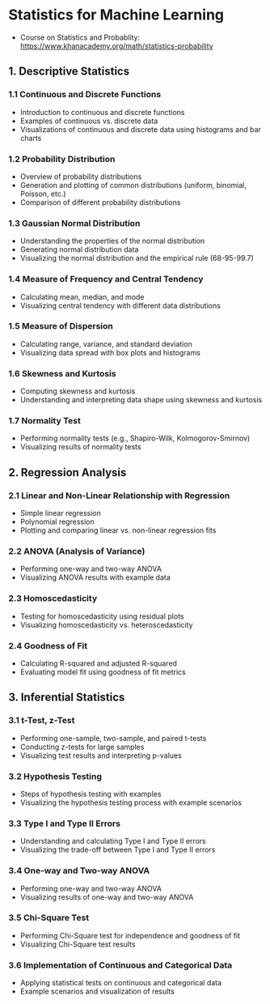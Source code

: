 # Statistics for Machine Learning
- Course on Statistics and Probablity:
    https://www.khanacademy.org/math/statistics-probability
## 1. Descriptive Statistics

### 1.1 Continuous and Discrete Functions

- Introduction to continuous and discrete functions
- Examples of continuous vs. discrete data
- Visualizations of continuous and discrete data using histograms and bar charts

### 1.2 Probability Distribution

- Overview of probability distributions
- Generation and plotting of common distributions (uniform, binomial, Poisson, etc.)
- Comparison of different probability distributions

### 1.3 Gaussian Normal Distribution

- Understanding the properties of the normal distribution
- Generating normal distribution data
- Visualizing the normal distribution and the empirical rule (68-95-99.7)

### 1.4 Measure of Frequency and Central Tendency

- Calculating mean, median, and mode
- Visualizing central tendency with different data distributions

### 1.5 Measure of Dispersion

- Calculating range, variance, and standard deviation
- Visualizing data spread with box plots and histograms

### 1.6 Skewness and Kurtosis

- Computing skewness and kurtosis
- Understanding and interpreting data shape using skewness and kurtosis

### 1.7 Normality Test

- Performing normality tests (e.g., Shapiro-Wilk, Kolmogorov-Smirnov)
- Visualizing results of normality tests

## 2. Regression Analysis

### 2.1 Linear and Non-Linear Relationship with Regression

- Simple linear regression
- Polynomial regression
- Plotting and comparing linear vs. non-linear regression fits

### 2.2 ANOVA (Analysis of Variance)

- Performing one-way and two-way ANOVA
- Visualizing ANOVA results with example data

### 2.3 Homoscedasticity

- Testing for homoscedasticity using residual plots
- Visualizing homoscedasticity vs. heteroscedasticity

### 2.4 Goodness of Fit

- Calculating R-squared and adjusted R-squared
- Evaluating model fit using goodness of fit metrics

## 3. Inferential Statistics

### 3.1 t-Test, z-Test

- Performing one-sample, two-sample, and paired t-tests
- Conducting z-tests for large samples
- Visualizing test results and interpreting p-values

### 3.2 Hypothesis Testing

- Steps of hypothesis testing with examples
- Visualizing the hypothesis testing process with example scenarios

### 3.3 Type I and Type II Errors

- Understanding and calculating Type I and Type II errors
- Visualizing the trade-off between Type I and Type II errors

### 3.4 One-way and Two-way ANOVA

- Performing one-way and two-way ANOVA
- Visualizing results of one-way and two-way ANOVA

### 3.5 Chi-Square Test

- Performing Chi-Square test for independence and goodness of fit
- Visualizing Chi-Square test results

### 3.6 Implementation of Continuous and Categorical Data

- Applying statistical tests on continuous and categorical data
- Example scenarios and visualization of results
